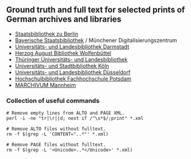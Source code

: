 ## Ground truth and full text for selected prints of German archives and libraries

* [Staatsbibliothek zu Berlin](data/DE-1)
* [Bayerische Staatsbibliothek](data/DE-12) / Münchener Digitalisierungszentrum
* [Universitäts- und Landesbibliothek Darmstadt](data/DE-17)
* [Herzog August Bibliothek Wolfenbüttel](data/DE-23)
* [Thüringer Universitäts- und Landesbibliothek](data/DE-27)
* [Universitäts- und Stadtbibliothek Köln](data/DE-38)
* [Universitäts- und Landesbibliothek Düsseldorf](data/DE-61)
* [Hochschulbibliothek Fachhochschule Potsdam](data/DE-525)
* [MARCHIVUM Mannheim](data/DE-Mh40)

### Collection of useful commands

```
# Remove empty lines from ALTO and PAGE XML.
perl -i -ne "tr|\r||d; next if /^\s*$/;print" *.xml

# Remove ALTO files without fulltext.
rm -f $(grep -L 'CONTENT="..*"' *.xml)

# Remove PAGE files without fulltext.
rm -f $(grep -L '<Unicode>..*</Unicode>' *.xml)
```
